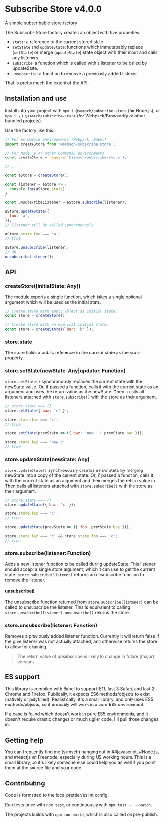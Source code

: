 # Subscribe Store v4.0.0
A simple subscribable store factory

The Subscribe Store factory creates an object with five properties:
- `state`: a reference to the current stored state.
- `setState` and `updateState`: functions which immutabably replace (`setState`) or merge (`updateState`) state object with their input and calls any listeners.
- `subscribe`: a function which is called with a listener to be called by updateState.
- `unsubscribe`: a function to remove a previously added listener.

That is pretty much the extent of the API.

## Installation and use
Install into your project with `npm i @samsch/subscribe-store` (for Node.js), or `npm i -D @samsch/subscribe-store` (for Webpack/Browserify or other bundled projects).

Use the factory like this:
```js
// For es module environments (Webpack, Babel)
import createStore from '@samsch/subscribe-store';

// For Node.js or other CommonJS environments
const createStore = require('@samsch/subscribe-store');

// ...

const aStore = createStore();

const listener = aStore => {
  console.log(aStore.state);
}

const unsubscribeListener = aStore.subscribe(listener);

aStore.updateState({
  foo: 'a',
});
// listener will be called synchronously

aStore.state.foo === 'a';
// true

aStore.unsubscribe(listener);
// OR
unsubscribeListener();
```

## API

### createStore([initialState: Any])
The module exports a single function, which takes a single optional argument which will be used as the initial state.
```js
// Create store with empty object as initial state.
const store = createStore();

// Create store with an explicit initial state.
const store = createStore({ bar: 'b' });
```

### store.state
The store holds a public reference to the current state as the `state` property.

### store.setState(newState: Any|updator: Function)
`store.setState()` synchronously replaces the current state with the newState value. Or, if passed a function, calls it with the current state as an argument and uses the return value as the newState. Then it calls all listeners attached with `store.subscribe()` with the store as their argument.
```js
// store.state === {}
store.setState({ baz: 'c' });

store.state.baz === 'c';
// true

store.setState(prevState => ({ baz: 'new ' + prevState.baz }));

store.state.baz === 'new c';
// true
```

### store.updateState(newState: Any)
`store.updateState()` synchronously creates a new state by merging newState into a copy of the current state. Or, if passed a function, calls it with the current state as an argument and then merges the return value in. Then calls all listeners attached with `store.subscribe()` with the store as their argument.
```js
// store.state === {}
store.updateState({ baz: 'c' });

store.state.baz === 'c';
// true

store.updateState(prevState => ({ foo: prevState.baz }));

store.state.baz === 'c' && store.state.foo === 'c';
// true
```

### store.subscribe(listener: Function)
Adds a new listener function to be called during updateState. This listener should accept a single store argument, which it can use to get the current state. `store.subscribe(listener)` returns an unsubscribe function to remove the listener.

#### unsubscribe()
The unsubscribe function returned from `store.subscribe(listener)` can be called to unsubscribe the listener. This is equivalent to calling `store.unsubcribe(listener)`. `unsubscribe()` returns the store.

### store.unsubscribe(listener: Function)
Removes a previously added listener function. Currently it will return false if the give listener was not actually attached, and otherwise returns the store to allow for chaining.

> The return value of unsubscribe is likely to change in future (major) versions.

## ES support
This library is compiled with Babel to support IE11, last 3 Safari, and last 2 Chrome and Firefox. Publically, it expects ES6 methods/objects to exist (natively or polyfilled). Realistically, it's a small library, and only uses ES5 methods/objects, so it probably will work in a pure ES5 environment.

If a case is found which doesn't work in pure ES5 environments, and it doesn't require drastic changes or much uglier code, I'll pull those changes in.

## Getting help
You can frequently find me (samsch) hanging out in ##javascript, #Node.js, and #reactjs on Freenode, especially during US working hours. This is a small library, so it's likely someone else could help you as well if you point them at the source file and your code.

## Contributing
Code is formatted to the local prettier/eslint config.

Run tests once with `npm test`, or continuously with `npm test -- --watch`.

The projects builds with `npm run build`, which is also called on pre-publish.
